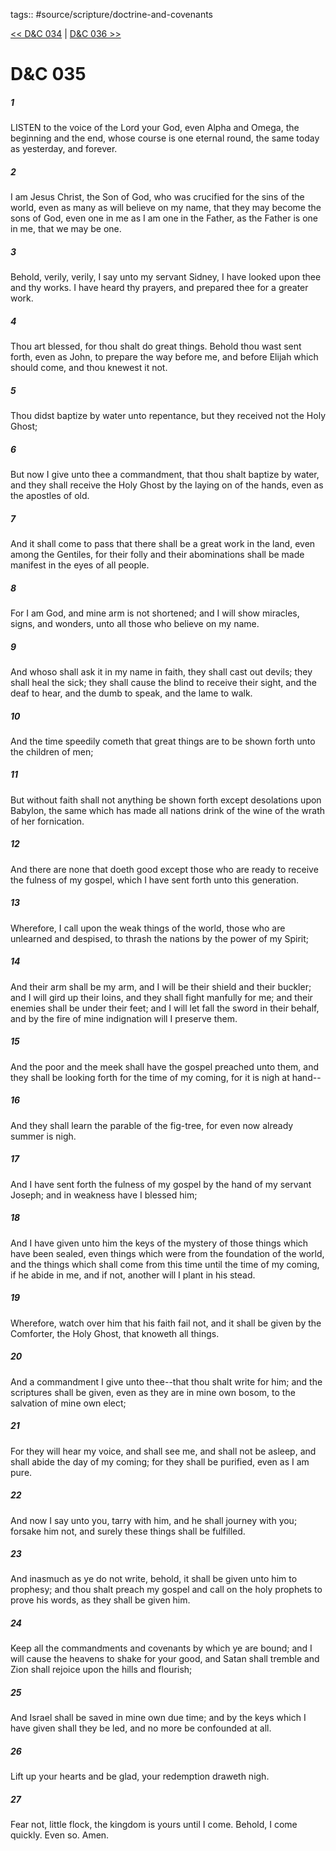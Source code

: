 tags:: #source/scripture/doctrine-and-covenants

[<< D&C 034](source/scripture/doctrine-and-covenants/D&C_034.md) | [D&C 036 >>](source/scripture/doctrine-and-covenants/D&C_036.md)

# D&C 035

##### 1

LISTEN to the voice of the Lord your God, even Alpha and Omega, the beginning and the end, whose course is one eternal round, the same today as yesterday, and forever.

##### 2

I am Jesus Christ, the Son of God, who was crucified for the sins of the world, even as many as will believe on my name, that they may become the sons of God, even one in me as I am one in the Father, as the Father is one in me, that we may be one.

##### 3

Behold, verily, verily, I say unto my servant Sidney, I have looked upon thee and thy works. I have heard thy prayers, and prepared thee for a greater work.

##### 4

Thou art blessed, for thou shalt do great things. Behold thou wast sent forth, even as John, to prepare the way before me, and before Elijah which should come, and thou knewest it not.

##### 5

Thou didst baptize by water unto repentance, but they received not the Holy Ghost;

##### 6

But now I give unto thee a commandment, that thou shalt baptize by water, and they shall receive the Holy Ghost by the laying on of the hands, even as the apostles of old.

##### 7

And it shall come to pass that there shall be a great work in the land, even among the Gentiles, for their folly and their abominations shall be made manifest in the eyes of all people.

##### 8

For I am God, and mine arm is not shortened; and I will show miracles, signs, and wonders, unto all those who believe on my name.

##### 9

And whoso shall ask it in my name in faith, they shall cast out devils; they shall heal the sick; they shall cause the blind to receive their sight, and the deaf to hear, and the dumb to speak, and the lame to walk.

##### 10

And the time speedily cometh that great things are to be shown forth unto the children of men;

##### 11

But without faith shall not anything be shown forth except desolations upon Babylon, the same which has made all nations drink of the wine of the wrath of her fornication.

##### 12

And there are none that doeth good except those who are ready to receive the fulness of my gospel, which I have sent forth unto this generation.

##### 13

Wherefore, I call upon the weak things of the world, those who are unlearned and despised, to thrash the nations by the power of my Spirit;

##### 14

And their arm shall be my arm, and I will be their shield and their buckler; and I will gird up their loins, and they shall fight manfully for me; and their enemies shall be under their feet; and I will let fall the sword in their behalf, and by the fire of mine indignation will I preserve them.

##### 15

And the poor and the meek shall have the gospel preached unto them, and they shall be looking forth for the time of my coming, for it is nigh at hand--

##### 16

And they shall learn the parable of the fig-tree, for even now already summer is nigh.

##### 17

And I have sent forth the fulness of my gospel by the hand of my servant Joseph; and in weakness have I blessed him;

##### 18

And I have given unto him the keys of the mystery of those things which have been sealed, even things which were from the foundation of the world, and the things which shall come from this time until the time of my coming, if he abide in me, and if not, another will I plant in his stead.

##### 19

Wherefore, watch over him that his faith fail not, and it shall be given by the Comforter, the Holy Ghost, that knoweth all things.

##### 20

And a commandment I give unto thee--that thou shalt write for him; and the scriptures shall be given, even as they are in mine own bosom, to the salvation of mine own elect;

##### 21

For they will hear my voice, and shall see me, and shall not be asleep, and shall abide the day of my coming; for they shall be purified, even as I am pure.

##### 22

And now I say unto you, tarry with him, and he shall journey with you; forsake him not, and surely these things shall be fulfilled.

##### 23

And inasmuch as ye do not write, behold, it shall be given unto him to prophesy; and thou shalt preach my gospel and call on the holy prophets to prove his words, as they shall be given him.

##### 24

Keep all the commandments and covenants by which ye are bound; and I will cause the heavens to shake for your good, and Satan shall tremble and Zion shall rejoice upon the hills and flourish;

##### 25

And Israel shall be saved in mine own due time; and by the keys which I have given shall they be led, and no more be confounded at all.

##### 26

Lift up your hearts and be glad, your redemption draweth nigh.

##### 27

Fear not, little flock, the kingdom is yours until I come. Behold, I come quickly. Even so. Amen.
